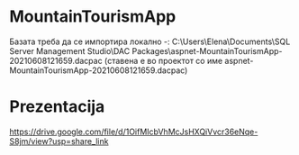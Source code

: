 # MountainTourismApp

Базата треба да се импортира локално -: C:\Users\Elena\Documents\SQL Server Management Studio\DAC Packages\aspnet-MountainTourismApp-20210608121659.dacpac (ставена е во проектот со име aspnet-MountainTourismApp-20210608121659.dacpac)


# Prezentacija
https://drive.google.com/file/d/1OifMIcbVhMcJsHXQiVvcr36eNqe-S8jm/view?usp=share_link

